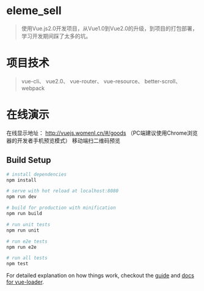 # eleme_sell

> 使用Vue.js2.0开发项目，从Vue1.0到Vue2.0的升级，到项目的打包部署，学习开发期间踩了太多的坑。

# 项目技术

> vue-cli、  vue2.0、  vue-router、  vue-resource、 better-scroll、 webpack

# 在线演示

在线显示地址： http://vuejs.womenl.cn/#/goods （PC端建议使用Chrome浏览器的开发者手机预览模式）
移动端扫二维码预览

## Build Setup

``` bash
# install dependencies
npm install

# serve with hot reload at localhost:8080
npm run dev

# build for production with minification
npm run build

# run unit tests
npm run unit

# run e2e tests
npm run e2e

# run all tests
npm test
```

For detailed explanation on how things work, checkout the [guide](http://vuejs-templates.github.io/webpack/) and [docs for vue-loader](http://vuejs.github.io/vue-loader).
